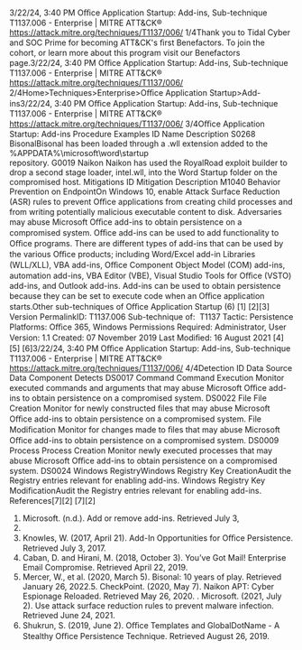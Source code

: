 3/22/24, 3:40 PM Oﬃce Application Startup: Add-ins, Sub-technique T1137.006 - Enterprise | MITRE ATT&CK®
https://attack.mitre.org/techniques/T1137/006/ 1/4Thank you to Tidal Cyber and SOC Prime for becoming ATT&CK's ﬁrst Benefactors. To join the cohort, or learn more about this program visit our
Benefactors page.3/22/24, 3:40 PM Oﬃce Application Startup: Add-ins, Sub-technique T1137.006 - Enterprise | MITRE ATT&CK®
https://attack.mitre.org/techniques/T1137/006/ 2/4Home>Techniques>Enterprise>Oﬃce Application Startup>Add-ins3/22/24, 3:40 PM Oﬃce Application Startup: Add-ins, Sub-technique T1137.006 - Enterprise | MITRE ATT&CK®
https://attack.mitre.org/techniques/T1137/006/ 3/4Oﬃce Application Startup: Add-ins
Procedure Examples
ID Name Description
S0268 BisonalBisonal has been loaded through a .wll extension added to the %APPDATA%\microsoft\word\startup\
repository.
G0019 Naikon Naikon has used the RoyalRoad exploit builder to drop a second stage loader, intel.wll, into the Word Startup folder
on the compromised host.
Mitigations
ID Mitigation Description
M1040 Behavior Prevention
on EndpointOn Windows 10, enable Attack Surface Reduction (ASR) rules to prevent Oﬃce applications from
creating child processes and from writing potentially malicious executable content to disk. Adversaries may abuse Microsoft Oﬃce add-ins to obtain persistence on a compromised system. Oﬃce add-ins can be used to add
functionality to Oﬃce programs. There are different types of add-ins that can be used by the various Oﬃce products; including Word/Excel
add-in Libraries (WLL/XLL), VBA add-ins, Oﬃce Component Object Model (COM) add-ins, automation add-ins, VBA Editor (VBE), Visual
Studio Tools for Oﬃce (VSTO) add-ins, and Outlook add-ins. 
Add-ins can be used to obtain persistence because they can be set to execute code when an Oﬃce application starts.Other sub-techniques of Oﬃce Application Startup (6)
[1]
[2][3]
Version PermalinkID: T1137.006
Sub-technique of:  T1137
 
Tactic: Persistence
 
Platforms: Oﬃce 365, Windows
 
Permissions Required: Administrator, User
Version: 1.1
Created: 07 November 2019
Last Modiﬁed: 16 August 2021
[4]
[5]
[6]3/22/24, 3:40 PM Oﬃce Application Startup: Add-ins, Sub-technique T1137.006 - Enterprise | MITRE ATT&CK®
https://attack.mitre.org/techniques/T1137/006/ 4/4Detection
ID Data Source Data Component Detects
DS0017 Command Command Execution Monitor executed commands and arguments that may abuse Microsoft
Oﬃce add-ins to obtain persistence on a compromised system.
DS0022 File File Creation Monitor for newly constructed ﬁles that may abuse Microsoft Oﬃce add-ins
to obtain persistence on a compromised system.
File Modiﬁcation Monitor for changes made to ﬁles that may abuse Microsoft Oﬃce add-ins
to obtain persistence on a compromised system.
DS0009 Process Process Creation Monitor newly executed processes that may abuse Microsoft Oﬃce add-ins
to obtain persistence on a compromised system.
DS0024 Windows RegistryWindows Registry Key
CreationAudit the Registry entries relevant for enabling add-ins.
Windows Registry Key
ModiﬁcationAudit the Registry entries relevant for enabling add-ins.
References[7][2]
[7][2]
1. Microsoft. (n.d.). Add or remove add-ins. Retrieved July 3,
2017.
2. Knowles, W. (2017, April 21). Add-In Opportunities for Oﬃce
Persistence. Retrieved July 3, 2017.
3. Caban, D. and Hirani, M. (2018, October 3). You’ve Got Mail!
Enterprise Email Compromise. Retrieved April 22, 2019.
4. Mercer, W., et al. (2020, March 5). Bisonal: 10 years of play.
Retrieved January 26, 2022.5. CheckPoint. (2020, May 7). Naikon APT: Cyber Espionage
Reloaded. Retrieved May 26, 2020.
 . Microsoft. (2021, July 2). Use attack surface reduction rules to
prevent malware infection. Retrieved June 24, 2021.
7. Shukrun, S. (2019, June 2). Oﬃce Templates and
GlobalDotName - A Stealthy Oﬃce Persistence Technique.
Retrieved August 26, 2019.